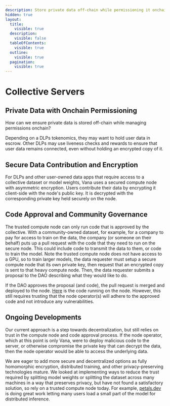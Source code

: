 ```yaml
---
description: Store private data off-chain while permissioning it onchain
hidden: true
layout:
  title:
    visible: true
  description:
    visible: false
  tableOfContents:
    visible: true
  outline:
    visible: true
  pagination:
    visible: true
---
```


# Collective Servers

## Private Data with Onchain Permissioning

How can we ensure private data is stored off-chain while managing permissions onchain?

Depending on a DLPs tokenomics, they may want to hold user data in escrow. Other DLPs may use liveness checks and rewards to ensure that user data remains connected, even without holding an encrypted copy of it.&#x20;

## Secure Data Contribution and Encryption

For DLPs and other user-owned data apps that require access to a collective dataset or model weights, Vana uses a secured compute node with asymmetric encryption. Users contribute their data by encrypting it client-side with the node's public key. It is decrypted with the corresponding private key held securely on the node.

## Code Approval and Community Governance

The trusted compute node can only run code that is approved by the collective. With a community-owned dataset, for example, for a company to pay for access to train on the data, the company (or someone on their behalf) puts up a pull request with the code that they need to run on the secure node. This could include code to transmit the data to them, or code to train the model. Note the trusted compute node does not have access to a GPU, so to train larger models, the data requester must setup a secure compute node that its own private key, then request that an encrypted copy is sent to that heavy compute node. Then, the data requester submits a proposal to the DAO describing what they would like to do.

If the DAO approves the proposal (and code), the pull request is merged and deployed to the node. [Here](https://github.com/vana-com/rdatadao-executor) is the code running on the node. However, this still requires trusting that the node operator(s) will adhere to the approved code and not introduce any vulnerabilities.

## Ongoing Developments <a href="#ongoing-developments" id="ongoing-developments"></a>

Our current approach is a step towards decentralization, but still relies on trust in the compute node and code approval process. If the node operator, which at this point is only Vana, were to deploy malicious code to the server, or otherwise compromise the private key that can decrypt the data, then the node operator would be able to access the underlying data.

We are eager to add more secure and decentralized options as fully homomorphic encryption, distributed training, and other privacy-preserving technologies mature. We looked at implementing ways to reduce the trust required by splitting model weights or splitting the dataset across many machines in a way that preserves privacy, but have not found a satisfactory solution, so rely on a trusted compute node today. For example, [petals.dev](https://petals.dev/) is doing great work letting many users load a small part of the model for distributed inference.

[\
](https://docs.vana.com/network/personal-servers/run-your-personal-server/hosted-app)
